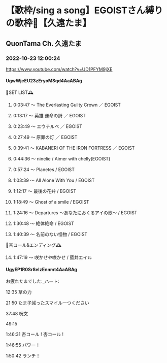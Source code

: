 # 【歌枠/sing a song】EGOISTさん縛りの歌枠💐【久遠たま】

## QuonTama Ch. 久遠たま

### 2022-10-23 12:00:24

https://www.youtube.com/watch?v=UD1PFYM9jXE

#### UgwWjeEU23zEryoMSqd4AaABAg

🥀SET LIST​🕰



01. 0:03:47 ～ The Everlasting Guilty Crown ／ EGOIST



02. 0:13:17 ～ 英雄 運命の詩 ／ EGOIST



03. 0:23:49 ～ エウテルペ ／ EGOIST



04. 0:27:49 ～ 原罪の灯 ／ EGOIST



05. 0:39:41 ～ KABANERI OF THE IRON FORTRESS ／ EGOIST



06. 0:44:36 ～ ninelie / Aimer with chelly(EGOIST)



07. 0:57:24 ～ Planetes / EGOIST



08. 1:03:39 ～ ​All Alone With You / EGOIST



09. 1:12:17 ～ 最後の花弁 / EGOIST



10. 1:18:49 ～ Ghost of a smile / EGOIST



11. 1:24:16 ～ Departures 〜あなたにおくるアイの歌〜 / EGOIST



12. 1:30:48 ～ 絶体絶命 / EGOIST



13. 1:40:39 ～ 名前のない怪物 / EGOIST



🥀杏コール&エンディング​🕰



14. 1:47:19 ～ 咲かせや咲かせ / 藍井エイル



#### UgyEP1R0Sr8elzEnnmt4AaABAg

お疲れたまでした:_ハート:

12:35 草の力

21:50 たま子減ったスマイル一つください

37:48 呪文

49:15 

1:46:31 ​杏コール ! 杏コール !

1:46:55 パワー！

1:50:42 ランチ！

